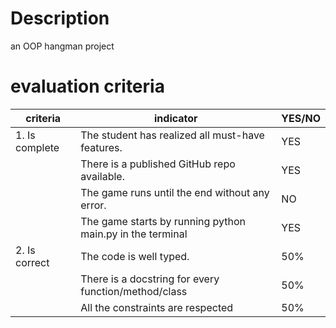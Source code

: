 # Description
an OOP hangman project 


# evaluation criteria
| criteria       | indicator                                                 | YES/NO |
|----------------|-----------------------------------------------------------|--------|
| 1. Is complete | The student has realized all must-have features.          | YES    |
|                | There is a published GitHub repo available.               | YES    |
|                | The game runs until the end without any error.            | NO     |
|                | The game starts by running python main.py in the terminal | YES    |
| 2. Is correct  | The code is well typed.                                   | 50%     |
|                | There is a docstring for every function/method/class      | 50%    |
|                | All the constraints are respected                         | 50%    |
